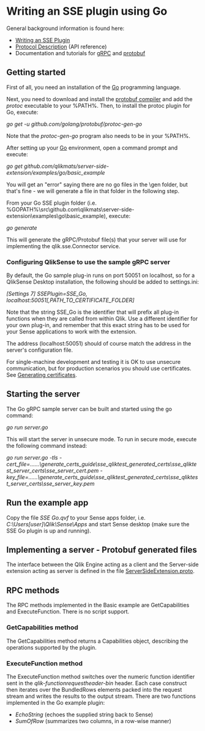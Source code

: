 # Writing an SSE plugin using Go

General background information is found here:

* [Writing an SSE Plugin](../../docs/writing_a_plugin.md)
* [Protocol Description](../../docs/SSE_Protocol.md) (API reference)
* Documentation and tutorials for [gRPC](http://www.grpc.io/docs/) and [protobuf](https://developers.google.com/protocol-buffers/docs/overview)

## Getting started
First of all, you need an installation of the [Go](https://golang.org/) programming language. 

Next, you need to download and install the [protobuf compiler](https://github.com/google/protobuf/releases) and add the *protoc* executable to your %PATH%. Then, to install the protoc plugin for Go, execute:

*go get -u github.com/golang/protobuf/protoc-gen-go*

Note that the *protoc-gen-go* program also needs to be in your %PATH%.

After setting up your [Go](https://golang.org/) environment, open a command prompt and execute: 

*go get github.com/qlikmats/server-side-extension/examples/go/basic_example*

You will get an "error" saying there are no go files in the \gen folder, but that's  fine - we will generate a file in that folder in the following step.

From your Go SSE plugin folder (i.e. %GOPATH%\src\github.com\qlikmats\server-side-extension\examples\go\basic_example), execute:

*go generate*

This will generate the gRPC/Protobuf file(s) that your server will use  for implementing the qlik.sse.Connector service.



### Configuring QlikSense to use the sample gRPC server
By default, the Go sample plug-in runs on port 50051 on localhost, so for a QlikSense Desktop installation, the following should be added to settings.ini:

*[Settings 7]* 
*SSEPlugin=SSE_Go, localhost:50051[,PATH_TO_CERTIFICATE_FOLDER]*

Note that the string SSE_Go is the identifier that will prefix all plug-in functions when they are called from within Qlik.
Use a different identifier for your own plug-in, and remember that this exact string has to be used for your Sense applications to work with the extension.

The address (localhost:50051) should of course match the address in the server's configuration file.

For single-machine development and testing it is OK to use unsecure communication, but for production scenarios you should use certificates. See [Generating certificates](../../generate_certs_guide/README.md).

## Starting the server

The Go gRPC sample server can be built and started using the go command:

*go run server.go*

This will start the server in unsecure mode. To run in secure mode, execute the following command instead:

*go run server.go -tls -cert_file=..\..\..\generate_certs_guide\sse_qliktest_generated_certs\sse_qliktest_server_certs\sse_server_cert.pem -key_file=..\..\..\generate_certs_guide\sse_qliktest_generated_certs\sse_qliktest_server_certs\sse_server_key.pem*

## Run the example app
Copy the file *SSE Go.qvf* to your Sense apps folder, i.e. *C:\Users\[user]\Qlik\Sense\Apps* and start Sense desktop (make sure the SSE Go plugin is up and running).


## Implementing a server - Protobuf generated files
The interface between the Qlik Engine acting as a client and the Server-side extension acting as server is defined in 
the file [ServerSideExtension.proto](../../proto/ServerSideExtension.proto). 


## RPC methods
The RPC methods implemented in the Basic example are GetCapabilities and ExecuteFunction. There is no script support.

### GetCapabilities method
The GetCapabilities method returns a Capabilities object, describing the operations supported by the plugin.

### ExecuteFunction method
The ExecuteFunction method switches over the numeric function identifier sent in the *qlik-functionrequestheader-bin* header. 
Each case construct then iterates over the BundledRows elements packed into the request stream and writes the results to the output stream.  There are two functions implemented in the Go example plugin:

 - *EchoString* (echoes the supplied string back to Sense)
 - *SumOfRow* (summarizes two columns, in a row-wise manner)

